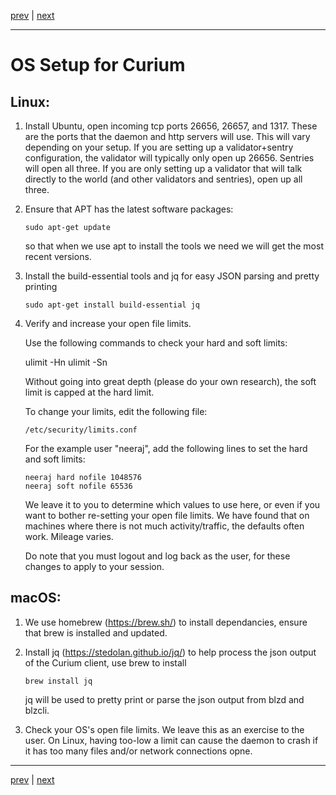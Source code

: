 [prev](../../README.md) | [next](./devenv.md)
***

OS Setup for Curium
===================

Linux:
-----
1.  Install Ubuntu, open incoming tcp ports 26656, 26657, and 1317. These are the ports 
    that the daemon and http servers will use. This will vary depending on your setup. If
    you are setting up a validator+sentry configuration, the validator will typically 
    only open up 26656. Sentries will open all three. If you are only setting up a validator
    that will talk directly to the world (and other validators and sentries), open up all
    three.

2.  Ensure that APT has the latest software packages:
   
        sudo apt-get update
   
    so that when we use apt to install the tools we need we will get the most 
    recent versions.

3.  Install the build-essential tools and jq for easy JSON parsing and pretty 
    printing

        sudo apt-get install build-essential jq
        
4.  Verify and increase your open file limits. 

    Use the following commands to check your hard and soft limits:
    
    ulimit -Hn
    ulimit -Sn
    
    Without going into great depth (please do your own research), the soft limit
    is capped at the hard limit. 
    
    To change your limits, edit the following file:
    
        /etc/security/limits.conf
    
    For the example user "neeraj", add the following lines to set the hard and soft
    limits:
    
        neeraj hard nofile 1048576
        neeraj soft nofile 65536
    
    We leave it to you to determine which values to use here, or even if you want to
    bother re-setting your open file limits. We have found that on machines where
    there is not much activity/traffic, the defaults often work. Mileage varies.
    
    Do note that you must logout and log back as the user, for these changes to 
    apply to your session.
 

macOS:
------
1.  We use homebrew (https://brew.sh/) to install dependancies, ensure that 
    brew is installed and updated.

2.  Install jq (https://stedolan.github.io/jq/) to help process the json output 
    of the Curium client, use brew to install

        brew install jq

    jq will be used to pretty print or parse the json output from blzd and blzcli.
    
3.  Check your OS's open file limits. We leave this as an exercise to the user. On
    Linux, having too-low a limit can cause the daemon to crash if it has too 
    many files and/or network connections opne.
    

***
[prev](../../README.md) | [next](./devenv.md)
